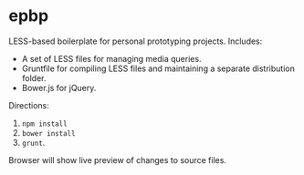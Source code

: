 epbp
====

LESS-based boilerplate for personal prototyping projects. Includes:
* A set of LESS files for managing media queries.
* Gruntfile for compiling LESS files and maintaining a separate distribution folder.
* Bower.js for jQuery.

Directions:
1. `npm install`
2. `bower install`
3. `grunt`.

Browser will show live preview of changes to source files.
